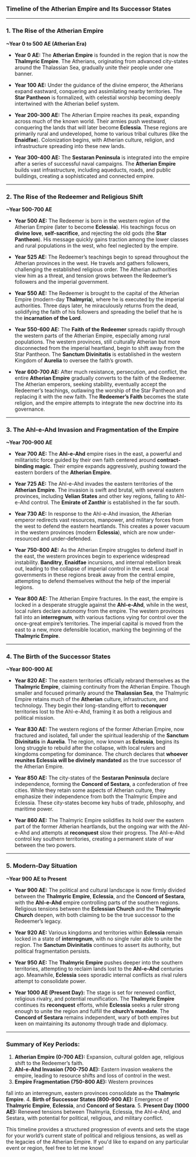### **Timeline of the Atherian Empire and Its Successor States**

---

### **1. The Rise of the Atherian Empire**
**~Year 0 to 500 AE (Atherian Era)**

- **Year 0 AE:** The **Atherian Empire** is founded in the region that is now the **Thalmyric Empire**. The Atherians, originating from advanced city-states around the Thalassian Sea, gradually unite their people under one banner.
  
- **Year 100 AE:** Under the guidance of the divine emperor, the Atherians expand eastward, conquering and assimilating nearby territories. The **Star Pantheon** is formalized, with celestial worship becoming deeply intertwined with the Atherian belief system.

- **Year 200-300 AE:** The Atherian Empire reaches its peak, expanding across much of the known world. Their armies push westward, conquering the lands that will later become **Eclessia**. These regions are primarily rural and undeveloped, home to various tribal cultures (like the **Enaidfae**). Colonization begins, with Atherian culture, religion, and infrastructure spreading into these new lands.

- **Year 300-400 AE:** The **Sestaran Peninsula** is integrated into the empire after a series of successful naval campaigns. The **Atherian Empire** builds vast infrastructure, including aqueducts, roads, and public buildings, creating a sophisticated and connected empire.

---

### **2. The Rise of the Redeemer and Religious Shift**
**~Year 500-700 AE**

- **Year 500 AE:** The Redeemer is born in the western region of the Atherian Empire (later to become **Eclessia**). His teachings focus on **divine love**, **self-sacrifice**, and rejecting the old gods (the **Star Pantheon**). His message quickly gains traction among the lower classes and rural populations in the west, who feel neglected by the empire.

- **Year 525 AE:** The Redeemer’s teachings begin to spread throughout the Atherian provinces in the west. He travels and gathers followers, challenging the established religious order. The Atherian authorities view him as a threat, and tension grows between the Redeemer’s followers and the imperial government.

- **Year 550 AE:** The Redeemer is brought to the capital of the Atherian Empire (modern-day **Thalmyria**), where he is executed by the imperial authorities. Three days later, he miraculously returns from the dead, solidifying the faith of his followers and spreading the belief that he is the **incarnation of the Lord**.

- **Year 550-600 AE:** The **Faith of the Redeemer** spreads rapidly through the western parts of the Atherian Empire, especially among rural populations. The western provinces, still culturally Atherian but more disconnected from the imperial heartland, begin to shift away from the Star Pantheon. The **Sanctum Divinitatis** is established in the western Kingdom of **Aurelia** to oversee the faith’s growth.

- **Year 600-700 AE:** After much resistance, persecution, and conflict, the entire **Atherian Empire** gradually converts to the faith of the Redeemer. The Atherian emperors, seeking stability, eventually accept the Redeemer’s teachings, outlawing the worship of the Star Pantheon and replacing it with the new faith. The **Redeemer’s Faith** becomes the state religion, and the empire attempts to integrate the new doctrine into its governance.

---

### **3. The Ahl-e-Ahd Invasion and Fragmentation of the Empire**
**~Year 700-900 AE**

- **Year 700 AE:** The **Ahl-e-Ahd** empire rises in the east, a powerful and militaristic force guided by their own faith centered around **contract-binding magic**. Their empire expands aggressively, pushing toward the eastern borders of the **Atherian Empire**.

- **Year 725 AE:** The Ahl-e-Ahd invades the eastern territories of the **Atherian Empire**. The invasion is swift and brutal, with several eastern provinces, including **Velian States** and other key regions, falling to Ahl-e-Ahd control. The **Emirate of Zanthir** is established in the far south.

- **Year 730 AE:** In response to the Ahl-e-Ahd invasion, the Atherian emperor redirects vast resources, manpower, and military forces from the west to defend the eastern heartlands. This creates a power vacuum in the western provinces (modern **Eclessia**), which are now under-resourced and under-defended.

- **Year 750-800 AE:** As the Atherian Empire struggles to defend itself in the east, the western provinces begin to experience widespread instability. **Banditry**, **Enaidfae** incursions, and internal rebellion break out, leading to the collapse of imperial control in the west. Local governments in these regions break away from the central empire, attempting to defend themselves without the help of the imperial legions.

- **Year 800 AE:** The Atherian Empire fractures. In the east, the empire is locked in a desperate struggle against the **Ahl-e-Ahd**, while in the west, local rulers declare autonomy from the empire. The western provinces fall into an **interregnum**, with various factions vying for control over the once-great empire’s territories. The imperial capital is moved from the east to a new, more defensible location, marking the beginning of the **Thalmyric Empire**.

---

### **4. The Birth of the Successor States**
**~Year 800-900 AE**

- **Year 820 AE:** The eastern territories officially rebrand themselves as the **Thalmyric Empire**, claiming continuity from the Atherian Empire. Though smaller and focused primarily around the **Thalassian Sea**, the Thalmyric Empire retains much of the **Atherian** culture, infrastructure, and technology. They begin their long-standing effort to **reconquer** territories lost to the Ahl-e-Ahd, framing it as both a religious and political mission.

- **Year 830 AE:** The western regions of the former Atherian Empire, now fractured and isolated, fall under the spiritual leadership of the **Sanctum Divinitatis** in **Aurelia**. The region, now known as **Eclessia**, begins its long struggle to rebuild after the collapse, with local rulers and kingdoms competing for dominance. The church declares that **whoever reunites Eclessia will be divinely mandated** as the true successor of the Atherian Empire.

- **Year 850 AE:** The city-states of the **Sestaran Peninsula** declare independence, forming the **Concord of Sestara**, a confederation of free cities. While they retain some aspects of Atherian culture, they emphasize their independence from both the Thalmyric Empire and Eclessia. These city-states become key hubs of trade, philosophy, and maritime power.

- **Year 860 AE:** The Thalmyric Empire solidifies its hold over the eastern part of the former Atherian heartlands, but the ongoing war with the Ahl-e-Ahd and attempts at **reconquest** slow their progress. The Ahl-e-Ahd control key southern territories, creating a permanent state of war between the two powers.

---

### **5. Modern-Day Situation**
**~Year 900 AE to Present**

- **Year 900 AE:** The political and cultural landscape is now firmly divided between the **Thalmyric Empire**, **Eclessia**, and the **Concord of Sestara**, with the **Ahl-e-Ahd** empire controlling parts of the southern regions. Religious tensions between the **Eclessian Church** and the **Thalmyric Church** deepen, with both claiming to be the true successor to the Redeemer’s legacy.

- **Year 920 AE:** Various kingdoms and territories within **Eclessia** remain locked in a state of **interregnum**, with no single ruler able to unite the region. The **Sanctum Divinitatis** continues to assert its authority, but political fragmentation persists.

- **Year 950 AE:** The **Thalmyric Empire** pushes deeper into the southern territories, attempting to reclaim lands lost to the **Ahl-e-Ahd** centuries ago. Meanwhile, **Eclessia** sees sporadic internal conflicts as rival rulers attempt to consolidate power.

- **Year 1000 AE (Present Day):** The stage is set for renewed conflict, religious rivalry, and potential reunification. The **Thalmyric Empire** continues its **reconquest** efforts, while **Eclessia** seeks a ruler strong enough to unite the region and fulfill the **church’s mandate**. The **Concord of Sestara** remains independent, wary of both empires but keen on maintaining its autonomy through trade and diplomacy.

---

### **Summary of Key Periods:**

1. **Atherian Empire (0-700 AE):** Expansion, cultural golden age, religious shift to the Redeemer’s faith.
2. **Ahl-e-Ahd Invasion (700-750 AE):** Eastern invasion weakens the empire, leading to resource shifts and loss of control in the west.
3. **Empire Fragmentation (750-800 AE):** Western provinces

 fall into an interregnum, eastern provinces consolidate as the **Thalmyric Empire**.
4. **Birth of Successor States (800-900 AE):** Emergence of **Thalmyric Empire**, **Eclessia**, and **Concord of Sestara**.
5. **Present Day (1000 AE):** Renewed tensions between Thalmyria, Eclessia, the Ahl-e-Ahd, and Sestara, with potential for political, religious, and military conflict.

This timeline provides a structured progression of events and sets the stage for your world’s current state of political and religious tensions, as well as the legacies of the Atherian Empire. If you'd like to expand on any particular event or region, feel free to let me know!